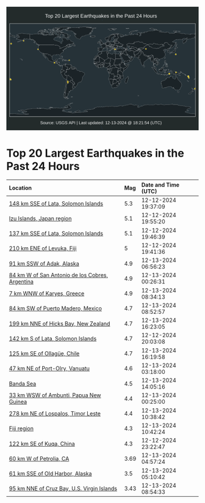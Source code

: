 ![Map](./map.png)

# Top 20 Largest Earthquakes in the Past 24 Hours

| Location | Mag | Date and Time (UTC) |
|:---|:---|:---|
| [148 km SSE of Lata, Solomon Islands](https://earthquake.usgs.gov/earthquakes/eventpage/us7000ny8e) | 5.3 | 12-12-2024 19:37:09 |
| [Izu Islands, Japan region](https://earthquake.usgs.gov/earthquakes/eventpage/us7000ny8l) | 5.1 | 12-12-2024 19:55:20 |
| [137 km SSE of Lata, Solomon Islands](https://earthquake.usgs.gov/earthquakes/eventpage/us7000ny8h) | 5.1 | 12-12-2024 19:46:39 |
| [210 km ENE of Levuka, Fiji](https://earthquake.usgs.gov/earthquakes/eventpage/us7000ny8g) | 5 | 12-12-2024 19:41:36 |
| [91 km SSW of Adak, Alaska](https://earthquake.usgs.gov/earthquakes/eventpage/us7000nycy) | 4.9 | 12-13-2024 06:56:23 |
| [84 km W of San Antonio de los Cobres, Argentina](https://earthquake.usgs.gov/earthquakes/eventpage/us7000nyag) | 4.9 | 12-13-2024 00:26:31 |
| [7 km WNW of Karyes, Greece](https://earthquake.usgs.gov/earthquakes/eventpage/us7000nydx) | 4.9 | 12-13-2024 08:34:13 |
| [84 km SW of Puerto Madero, Mexico](https://earthquake.usgs.gov/earthquakes/eventpage/us7000nydz) | 4.7 | 12-13-2024 08:52:57 |
| [199 km NNE of Hicks Bay, New Zealand](https://earthquake.usgs.gov/earthquakes/eventpage/us7000nyi1) | 4.7 | 12-13-2024 16:23:05 |
| [142 km S of Lata, Solomon Islands](https://earthquake.usgs.gov/earthquakes/eventpage/us7000ny8p) | 4.7 | 12-12-2024 20:03:08 |
| [125 km SE of Ollagüe, Chile](https://earthquake.usgs.gov/earthquakes/eventpage/us7000nyhz) | 4.7 | 12-13-2024 16:19:58 |
| [47 km NE of Port-Olry, Vanuatu](https://earthquake.usgs.gov/earthquakes/eventpage/us7000nyc5) | 4.6 | 12-13-2024 03:18:00 |
| [Banda Sea](https://earthquake.usgs.gov/earthquakes/eventpage/us7000nyfl) | 4.5 | 12-13-2024 14:05:16 |
| [33 km WSW of Ambunti, Papua New Guinea](https://earthquake.usgs.gov/earthquakes/eventpage/us7000nyah) | 4.4 | 12-13-2024 00:25:00 |
| [278 km NE of Lospalos, Timor Leste](https://earthquake.usgs.gov/earthquakes/eventpage/us7000nyeb) | 4.4 | 12-13-2024 10:38:42 |
| [Fiji region](https://earthquake.usgs.gov/earthquakes/eventpage/us7000nyed) | 4.3 | 12-13-2024 10:42:24 |
| [122 km SE of Kuqa, China](https://earthquake.usgs.gov/earthquakes/eventpage/us7000ny9q) | 4.3 | 12-12-2024 23:22:47 |
| [60 km W of Petrolia, CA](https://earthquake.usgs.gov/earthquakes/eventpage/nc75102586) | 3.69 | 12-13-2024 04:57:24 |
| [61 km SSE of Old Harbor, Alaska](https://earthquake.usgs.gov/earthquakes/eventpage/ak024fzm268l) | 3.5 | 12-13-2024 05:10:42 |
| [95 km NNE of Cruz Bay, U.S. Virgin Islands](https://earthquake.usgs.gov/earthquakes/eventpage/pr71468473) | 3.43 | 12-13-2024 08:54:33 |
